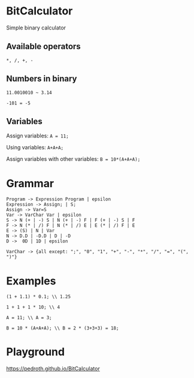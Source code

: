 # BitCalculator

Simple binary calculator

## Available operators

`*, /, +, -`

## Numbers in binary

`11.0010010 ~ 3.14`

`-101 = -5`

## Variables

Assign variables:
`A = 11;`

Using variables:
`A+A+A;`

Assign variables with other variables:
`B = 10*(A+A+A);`

# Grammar

```
Program -> Expression Program | epsilon
Expression -> Assign; | S; 
Assign -> Var=S
Var -> VarChar Var | epsilon
S -> N (+ | -) S | N (+ | -) F | F (+ | -) S | F
F -> N (* | /) F | N (* | /) E | E (* | /) F | E
E -> (S) | N | Var
N -> D.D | -D.D | D | -D
D ->  0D | 1D | epsilon

VarChar -> {all except: ";", "0", "1", "+", "-", "*", "/", "=", "(", ")"}
```

# Examples

```
(1 + 1.1) * 0.1; \\ 1.25

1 + 1 + 1 * 10; \\ 4

A = 11; \\ A = 3;

B = 10 * (A+A+A); \\ B = 2 * (3+3+3) = 18;
```

# Playground

https://pedroth.github.io/BitCalculator


